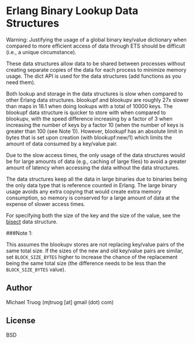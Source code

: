 Erlang Binary Lookup Data Structures
====================================

Warning: Justifying the usage of a global binary key/value dictionary
when compared to more efficient access of data through ETS should be
difficult (i.e., a unique circumstance).

These data structures allow data to be shared between processes without
creating separate copies of the data for each process to minimize memory usage.
The dict API is used for the data structures (add functions as you need them).

Both lookup and storage in the data structures is slow when compared to
other Erlang data structures.  blookupf and blookupv are roughly
27x slower than maps in 18.1 when doing lookups with a total of 10000 keys.
The blookupf data structure is quicker to store with when compared to
blookupv, with the speed difference increasing by a factor of 3 when
increasing the number of keys by a factor 10 (when the number of keys is
greater than 100 (see Note 1)).  However, blookupf has an absolute limit in
bytes that is set upon creation (with blookupf:new/1) which limits the
amount of data consumed by a key/value pair.

Due to the slow access times, the only usage of the data structures would
be for large amounts of data (e.g., caching of large files) to avoid a
greater amount of latency when accessing the data without the data structures.

The data structures keep all the data in large binaries due to binaries being
the only data type that is reference counted in Erlang.  The large
binary usage avoids any extra copying that would create extra memory
consumption, so memory is conserved for a large amount of data at the expense
of slower access times.

For specifying both the size of the key and the size of the value, see the
[bisect](https://github.com/knutin/bisect) data structure.

###Note 1:

This assumes the blookupv stores are not replacing key/value pairs of the
same total size.  If the sizes of the new and old key/value pairs are
similar, set `BLOCK_SIZE_BYTES` higher to increase the chance of the
replacement being the same total size (the difference needs to be less than the
`BLOCK_SIZE_BYTES` value).

Author
------

Michael Truog (mjtruog [at] gmail (dot) com)

License
-------

BSD
